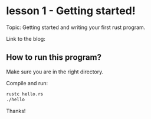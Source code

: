 # lesson 1 - Getting started!

Topic: Getting started and writing your first rust program.

Link to the blog: 

## How to run this program?
Make sure you are in the right directory.

Compile and run:
```bash
rustc hello.rs
./hello
```

Thanks!